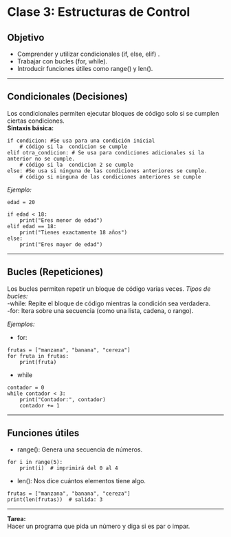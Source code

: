 # Clase 3: Estructuras de Control

## Objetivo

- Comprender y utilizar condicionales (if, else, elif) .
- Trabajar con bucles (for, while).
- Introducir funciones útiles como range() y len().

---

##  Condicionales (Decisiones)

Los condicionales permiten ejecutar bloques de código solo si se cumplen ciertas condiciones.  
**Sintaxis básica:**  

```
if condicion: #Se usa para una condición inicial
    # código si la  condicion se cumple
elif otra_condicion: # Se usa para condiciones adicionales si la anterior no se cumple.
    # código si la  condicion 2 se cumple
else: #Se usa si ninguna de las condiciones anteriores se cumple.
    # código si ninguna de las condiciones anteriores se cumple
```

*Ejemplo:*

```
edad = 20

if edad < 18:
    print("Eres menor de edad")
elif edad == 18:
    print("Tienes exactamente 18 años")
else:
    print("Eres mayor de edad")
```

---

## Bucles (Repeticiones)

Los bucles permiten repetir un bloque de código varias veces.
*Tipos de bucles:*  
-while: Repite el bloque de código mientras la condición sea verdadera.  
-for: Itera sobre una secuencia (como una lista, cadena, o rango).  

*Ejemplos:*  

* for:  
```
frutas = ["manzana", "banana", "cereza"]
for fruta in frutas:
    print(fruta)
```  
* while
```
contador = 0
while contador < 3:
    print("Contador:", contador)
    contador += 1
```

---

## Funciones útiles

- range(): Genera una secuencia de números.  
```
for i in range(5):
    print(i)  # imprimirá del 0 al 4
```  

- len(): Nos dice cuántos elementos tiene algo.  
```
frutas = ["manzana", "banana", "cereza"]
print(len(frutas))  # salida: 3
```

---

**Tarea:**  
Hacer un programa que pida un número y diga si es par o impar.

